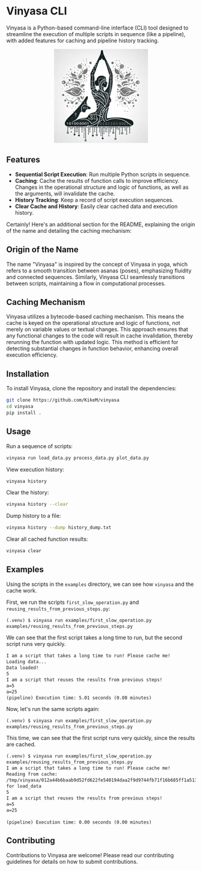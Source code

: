 # Vinyasa CLI

Vinyasa is a Python-based command-line interface (CLI) tool designed to streamline 
the execution of multiple scripts in sequence (like a pipeline), 
with added features for caching and pipeline history tracking.

<p align="center">
  <img src="cover.png" width="250"/>
</p>



## Features

- **Sequential Script Execution**: Run multiple Python scripts in sequence.
- **Caching**: Cache the results of function calls to improve efficiency.
  Changes in the operational structure and logic of functions, as well as the arguments, will invalidate the cache.
- **History Tracking**: Keep a record of script execution sequences.
- **Clear Cache and History**: Easily clear cached data and execution history.

Certainly! Here's an additional section for the README, explaining the origin of the name and detailing the caching mechanism:

## Origin of the Name

The name "Vinyasa" is inspired by the concept of Vinyasa in yoga, 
which refers to a smooth transition between asanas (poses), 
emphasizing fluidity and connected sequences. 
Similarly, Vinyasa CLI seamlessly transitions between scripts, maintaining a flow in computational processes.

## Caching Mechanism

Vinyasa utilizes a bytecode-based caching mechanism. 
This means the cache is keyed on the operational structure and logic of functions, not merely on variable values or textual changes. 
This approach ensures that any functional changes to the code will result in cache invalidation, 
thereby rerunning the function with updated logic. 
This method is efficient for detecting substantial changes in function behavior, enhancing overall execution efficiency.

## Installation

To install Vinyasa, clone the repository and install the dependencies:

```bash
git clone https://github.com/KikeM/vinyasa
cd vinyasa
pip install .
```

## Usage

Run a sequence of scripts:

```bash
vinyasa run load_data.py process_data.py plot_data.py
```

View execution history:

```bash
vinyasa history
```

Clear the history:

```bash
vinyasa history --clear
```

Dump history to a file:

```bash
vinyasa history --dump history_dump.txt
```

Clear all cached function results:

```bash
vinyasa clear
```

## Examples
Using the scripts in the `examples` directory, we can see how `vinyasa` and the cache work.

First, we run the scripts `first_slow_operation.py` and `reusing_results_from_previous_steps.py`:
```
(.venv) $ vinyasa run examples/first_slow_operation.py examples/reusing_results_from_previous_steps.py 
```

We can see that the first script takes a long time to run, but the second script runs very quickly.
```
I am a script that takes a long time to run! Please cache me!
Loading data...
Data loaded!
5
I am a script that reuses the results from previous steps!
a=5
a=25
(pipeline) Execution time: 5.01 seconds (0.08 minutes)
```

Now, let's run the same scripts again:
```
(.venv) $ vinyasa run examples/first_slow_operation.py examples/reusing_results_from_previous_steps.py
```

This time, we can see that the first script runs very quickly, since the results are cached.
```
(.venv) $ vinyasa run examples/first_slow_operation.py examples/reusing_results_from_previous_steps.py 
I am a script that takes a long time to run! Please cache me!
Reading from cache: /tmp/vinyasa/012a44b6baab9d52fd622fe540194daa2f9d9744fb71f16b685ff1a51381c0d3.pkl for load_data
5
I am a script that reuses the results from previous steps!
a=5
a=25

(pipeline) Execution time: 0.00 seconds (0.00 minutes)
```

## Contributing

Contributions to Vinyasa are welcome! Please read our contributing guidelines for details on how to submit contributions.
